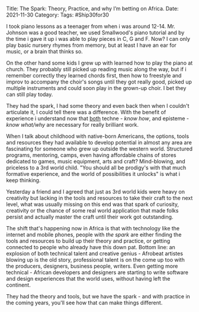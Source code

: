 Title: The Spark: Theory, Practice, and why I’m betting on Africa.
Date: 2021-11-30
Category: 
Tags: #Ship30for30

I took piano lessons as a teenager from when i was around 12-14. Mr. Johnson was a good teacher, we used Smallwood's piano tutorial and by the time i gave it up i was able to play pieces in C, G and F. Now? I can only play basic nursery rhymes from memory, but at least I have an ear for music, or a brain that thinks so.

On the other hand some kids I grew up with learned how to play the piano at church. They probably still picked up reading music along the way, but if i remember correctly they learned chords first, then how to freestyle and improv to accompany the choir's songs until they got really good, picked up multiple instruments and could soon play in the grown-up choir. I bet they can still play today.

They had the spark, I had some theory and even back then when I couldn't articulate it, I could tell there was a difference. With the benefit of experience i understand now that [both](https://plato.stanford.edu/entries/episteme-techne/) techne - *know how*, and episteme - *know what/why* are necessary for really brilliant work.
 
When I talk about childhood with native-born Americans, the options, tools and resources they had available to develop potential in almost any area are fascinating for someone who grew up outside the western world. Structured programs, mentoring, camps, even having affordable chains of stores dedicated to games, music equipment, arts and craft?  Mind-blowing, and priceless to a 3rd world child. "You should all be prodigy's with that much formative experience, and the world of possibilities it unlocks" is what i keep thinking. 

Yesterday a  friend and I agreed that just as 3rd world kids were heavy on creativity but lacking in the tools and resources to take their craft to the next level, what was usually missing on this end was that spark of curiosity, creativity or the chance of some real world application that made folks persist and actually master the craft until their work got outstanding.

The shift that's happening now in Africa is that with technology like the internet and mobile phones, people with *the spark* are either finding the tools and resources to build up their theory and practice, or getting connected to people who already have this down pat. Bottom line: an explosion of both technical talent and creative genius - Afrobeat artistes blowing up is the old story, professional talent is on the come up too with the producers, designers, business people, writers. Even getting more technical - African developers and designers are starting to write software and design experiences that the world uses, without having left the continent. 

They had the theory and tools, but we have the spark - and with practice in the coming years, you'll see how that can make things different.